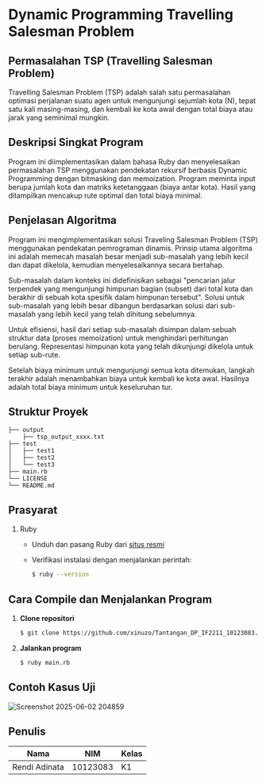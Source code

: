 # Dynamic Programming Travelling Salesman Problem

## Permasalahan TSP (Travelling Salesman Problem)

Travelling Salesman Problem (TSP) adalah salah satu permasalahan optimasi perjalanan suatu agen untuk mengunjungi sejumlah kota (N), tepat satu kali masing-masing, dan kembali ke kota awal dengan total biaya atau jarak yang seminimal mungkin.

## Deskripsi Singkat Program

Program ini diimplementasikan dalam bahasa Ruby dan menyelesaikan permasalahan TSP menggunakan pendekatan rekursif berbasis Dynamic Programming dengan bitmasking dan memoization. Program meminta input berupa jumlah kota dan matriks ketetanggaan (biaya antar kota). Hasil yang ditampilkan mencakup rute optimal dan total biaya minimal.

## Penjelasan Algoritma

Program ini mengimplementasikan solusi Traveling Salesman Problem (TSP) menggunakan pendekatan pemrograman dinamis. Prinsip utama algoritma ini adalah memecah masalah besar menjadi sub-masalah yang lebih kecil dan dapat dikelola, kemudian menyelesaikannya secara bertahap.

Sub-masalah dalam konteks ini didefinisikan sebagai "pencarian jalur terpendek yang mengunjungi himpunan bagian (subset) dari total kota dan berakhir di sebuah kota spesifik dalam himpunan tersebut". Solusi untuk sub-masalah yang lebih besar dibangun berdasarkan solusi dari sub-masalah yang lebih kecil yang telah dihitung sebelumnya.

Untuk efisiensi, hasil dari setiap sub-masalah disimpan dalam sebuah struktur data (proses memoization) untuk menghindari perhitungan berulang. Representasi himpunan kota yang telah dikunjungi dikelola untuk setiap sub-rute.

Setelah biaya minimum untuk mengunjungi semua kota ditemukan, langkah terakhir adalah menambahkan biaya untuk kembali ke kota awal. Hasilnya adalah total biaya minimum untuk keseluruhan tur.
## Struktur Proyek

```
├── output
    ├── tsp_output_xxxx.txt
├── test
│   ├── test1
│   ├── test2
│   └── test3
├── main.rb
└── LICENSE
└── README.md
```

## Prasyarat

1. Ruby

   * Unduh dan pasang Ruby dari [situs resmi](https://www.ruby-lang.org/en/)
   * Verifikasi instalasi dengan menjalankan perintah:

     ```bash
     $ ruby --version
     ```

## Cara Compile dan Menjalankan Program

1. **Clone repositori**

   ```bash
   $ git clone https://github.com/xinuzo/Tantangan_DP_IF2211_10123083.git
   ```
2. **Jalankan program**

   ```bash
   $ ruby main.rb
   ```

## Contoh Kasus Uji
![Screenshot 2025-06-02 204859](https://github.com/user-attachments/assets/6ebaf8fe-c01e-447b-9cd5-73aaf9b16dcb)



## Penulis

| Nama           | NIM      | Kelas |
| -------------- | -------- | ----- |
| Rendi Adinata  | 10123083 | K1    |
